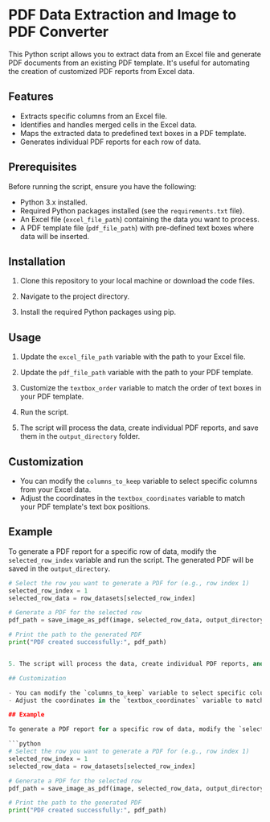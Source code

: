 # PDF Data Extraction and Image to PDF Converter

This Python script allows you to extract data from an Excel file and generate PDF documents from an existing PDF template. It's useful for automating the creation of customized PDF reports from Excel data.

## Features

- Extracts specific columns from an Excel file.
- Identifies and handles merged cells in the Excel data.
- Maps the extracted data to predefined text boxes in a PDF template.
- Generates individual PDF reports for each row of data.

## Prerequisites

Before running the script, ensure you have the following:

- Python 3.x installed.
- Required Python packages installed (see the `requirements.txt` file).
- An Excel file (`excel_file_path`) containing the data you want to process.
- A PDF template file (`pdf_file_path`) with pre-defined text boxes where data will be inserted.

## Installation

1. Clone this repository to your local machine or download the code files.


2. Navigate to the project directory.


3. Install the required Python packages using pip.


## Usage

1. Update the `excel_file_path` variable with the path to your Excel file.
2. Update the `pdf_file_path` variable with the path to your PDF template.
3. Customize the `textbox_order` variable to match the order of text boxes in your PDF template.
4. Run the script.


5. The script will process the data, create individual PDF reports, and save them in the `output_directory` folder.

## Customization

- You can modify the `columns_to_keep` variable to select specific columns from your Excel data.
- Adjust the coordinates in the `textbox_coordinates` variable to match your PDF template's text box positions.

## Example

To generate a PDF report for a specific row of data, modify the `selected_row_index` variable and run the script. The generated PDF will be saved in the `output_directory`.

```python
# Select the row you want to generate a PDF for (e.g., row index 1)
selected_row_index = 1
selected_row_data = row_datasets[selected_row_index]

# Generate a PDF for the selected row
pdf_path = save_image_as_pdf(image, selected_row_data, output_directory, selected_row_index)

# Print the path to the generated PDF
print("PDF created successfully:", pdf_path)


5. The script will process the data, create individual PDF reports, and save them in the `output_directory` folder.

## Customization

- You can modify the `columns_to_keep` variable to select specific columns from your Excel data.
- Adjust the coordinates in the `textbox_coordinates` variable to match your PDF template's text box positions.

## Example

To generate a PDF report for a specific row of data, modify the `selected_row_index` variable and run the script. The generated PDF will be saved in the `output_directory`.

```python
# Select the row you want to generate a PDF for (e.g., row index 1)
selected_row_index = 1
selected_row_data = row_datasets[selected_row_index]

# Generate a PDF for the selected row
pdf_path = save_image_as_pdf(image, selected_row_data, output_directory, selected_row_index)

# Print the path to the generated PDF
print("PDF created successfully:", pdf_path)

